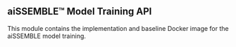 ## aiSSEMBLE&trade; Model Training API

This module contains the implementation and baseline Docker image for the aiSSEMBLE model training.